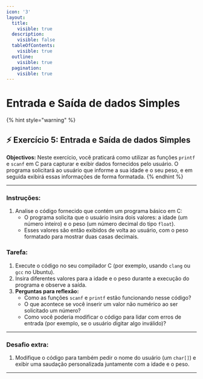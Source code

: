 ```yaml
---
icon: '3'
layout:
  title:
    visible: true
  description:
    visible: false
  tableOfContents:
    visible: true
  outline:
    visible: true
  pagination:
    visible: true
---
```


# Entrada e Saída de dados Simples

{% hint style="warning" %}
## ⚡️ Exercício 5:  Entrada e Saída de dados Simples



**Objectivos:** Neste exercício, você praticará como utilizar as funções `printf` e `scanf` em C para capturar e exibir dados fornecidos pelo usuário. O programa solicitará ao usuário que informe a sua idade e o seu peso, e em seguida exibirá essas informações de forma formatada.
{% endhint %}



***



### **Instruções:**

1. Analise o código fornecido que contém um programa básico em C:
   * O programa solicita que o usuário insira dois valores: a idade (um número inteiro) e o peso (um número decimal do tipo `float`).
   * Esses valores são então exibidos de volta ao usuário, com o peso formatado para mostrar duas casas decimais.

### **Tarefa**:

1. Execute o código no seu compilador C (por exemplo, usando `clang` ou `gcc` no Ubuntu).
2. Insira diferentes valores para a idade e o peso durante a execução do programa e observe a saída.
3. **Perguntas para reflexão:**
   * Como as funções `scanf` e `printf` estão funcionando nesse código?
   * O que acontece se você inserir um valor não numérico ao ser solicitado um número?
   * Como você poderia modificar o código para lidar com erros de entrada (por exemplo, se o usuário digitar algo inválido)?

***

### **Desafio extra:**

1. Modifique o código para também pedir o nome do usuário (um `char[]`) e exibir uma saudação personalizada juntamente com a idade e o peso.



***

